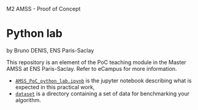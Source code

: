 M2 AMSS - Proof of Concept

# Python lab

by Bruno DENIS, ENS Paris-Saclay

This repository is an element of the PoC teaching module in the Master AMSS at ENS Paris-Saclay. Refer to eCampus for more information.

- [`AMSS_PoC_python_lab.ipynb`](./AMSS_PoC_python_lab.ipynb) is the jupyter notebook describing what is expected in this practical work,
- [`dataset`](./dataset) is a directory containing a set of data for benchmarking your algorithm.
